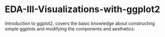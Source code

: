 # EDA-III-Visualizations-with-ggplot2
Introduction to ggplot2, covers the basic knowledge about constructing simple ggplots and modifying the components and aesthetics.
